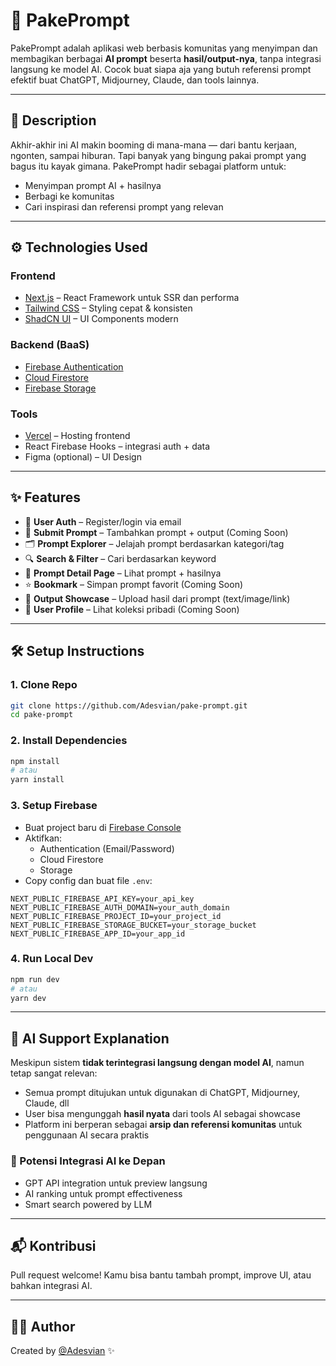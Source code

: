 # 🧠 PakePrompt

PakePrompt adalah aplikasi web berbasis komunitas yang menyimpan dan membagikan berbagai **AI prompt** beserta **hasil/output-nya**, tanpa integrasi langsung ke model AI. Cocok buat siapa aja yang butuh referensi prompt efektif buat ChatGPT, Midjourney, Claude, dan tools lainnya.

---

## 📌 Description

Akhir-akhir ini AI makin booming di mana-mana — dari bantu kerjaan, ngonten, sampai hiburan. Tapi banyak yang bingung pakai prompt yang bagus itu kayak gimana. PakePrompt hadir sebagai platform untuk:

- Menyimpan prompt AI + hasilnya
- Berbagi ke komunitas
- Cari inspirasi dan referensi prompt yang relevan

---

## ⚙️ Technologies Used

### Frontend

- [Next.js](https://nextjs.org/) – React Framework untuk SSR dan performa
- [Tailwind CSS](https://tailwindcss.com/) – Styling cepat & konsisten
- [ShadCN UI](https://ui.shadcn.com/) – UI Components modern

### Backend (BaaS)

- [Firebase Authentication](https://firebase.google.com/products/auth)
- [Cloud Firestore](https://firebase.google.com/products/firestore)
- [Firebase Storage](https://firebase.google.com/products/storage)

### Tools

- [Vercel](https://vercel.com) – Hosting frontend
- React Firebase Hooks – integrasi auth + data
- Figma (optional) – UI Design

---

## ✨ Features

- 🔐 **User Auth** – Register/login via email
- 📝 **Submit Prompt** – Tambahkan prompt + output (Coming Soon)
- 🗂️ **Prompt Explorer** – Jelajah prompt berdasarkan kategori/tag
- 🔍 **Search & Filter** – Cari berdasarkan keyword
- 📄 **Prompt Detail Page** – Lihat prompt + hasilnya
- ⭐ **Bookmark** – Simpan prompt favorit (Coming Soon)
- 🧪 **Output Showcase** – Upload hasil dari prompt (text/image/link)
- 👤 **User Profile** – Lihat koleksi pribadi (Coming Soon)

---

## 🛠 Setup Instructions

### 1. Clone Repo

```bash
git clone https://github.com/Adesvian/pake-prompt.git
cd pake-prompt
```

### 2. Install Dependencies

```bash
npm install
# atau
yarn install
```

### 3. Setup Firebase

- Buat project baru di [Firebase Console](https://console.firebase.google.com/)
- Aktifkan:
  - Authentication (Email/Password)
  - Cloud Firestore
  - Storage
- Copy config dan buat file `.env`:

```env
NEXT_PUBLIC_FIREBASE_API_KEY=your_api_key
NEXT_PUBLIC_FIREBASE_AUTH_DOMAIN=your_auth_domain
NEXT_PUBLIC_FIREBASE_PROJECT_ID=your_project_id
NEXT_PUBLIC_FIREBASE_STORAGE_BUCKET=your_storage_bucket
NEXT_PUBLIC_FIREBASE_APP_ID=your_app_id
```

### 4. Run Local Dev

```bash
npm run dev
# atau
yarn dev
```

---

## 🤖 AI Support Explanation

Meskipun sistem **tidak terintegrasi langsung dengan model AI**, namun tetap sangat relevan:

- Semua prompt ditujukan untuk digunakan di ChatGPT, Midjourney, Claude, dll
- User bisa mengunggah **hasil nyata** dari tools AI sebagai showcase
- Platform ini berperan sebagai **arsip dan referensi komunitas** untuk penggunaan AI secara praktis

### 🚀 Potensi Integrasi AI ke Depan

- GPT API integration untuk preview langsung
- AI ranking untuk prompt effectiveness
- Smart search powered by LLM

---

## 📬 Kontribusi

Pull request welcome! Kamu bisa bantu tambah prompt, improve UI, atau bahkan integrasi AI.

---

## 🧑‍💻 Author

Created by [@Adesvian](https://github.com/Adesvian) ✨
